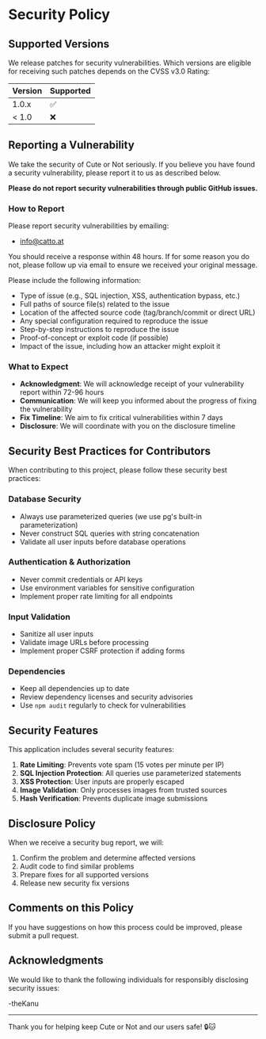 # Security Policy

## Supported Versions

We release patches for security vulnerabilities. Which versions are eligible for receiving such patches depends on the CVSS v3.0 Rating:

| Version | Supported          |
| ------- | ------------------ |
| 1.0.x   | :white_check_mark: |
| < 1.0   | :x:                |

## Reporting a Vulnerability

We take the security of Cute or Not seriously. If you believe you have found a security vulnerability, please report it to us as described below.

**Please do not report security vulnerabilities through public GitHub issues.**

### How to Report

Please report security vulnerabilities by emailing:
- info@catto.at

You should receive a response within 48 hours. If for some reason you do not, please follow up via email to ensure we received your original message.

Please include the following information:

- Type of issue (e.g., SQL injection, XSS, authentication bypass, etc.)
- Full paths of source file(s) related to the issue
- Location of the affected source code (tag/branch/commit or direct URL)
- Any special configuration required to reproduce the issue
- Step-by-step instructions to reproduce the issue
- Proof-of-concept or exploit code (if possible)
- Impact of the issue, including how an attacker might exploit it

### What to Expect

- **Acknowledgment**: We will acknowledge receipt of your vulnerability report within 72-96 hours
- **Communication**: We will keep you informed about the progress of fixing the vulnerability
- **Fix Timeline**: We aim to fix critical vulnerabilities within 7 days
- **Disclosure**: We will coordinate with you on the disclosure timeline

## Security Best Practices for Contributors

When contributing to this project, please follow these security best practices:

### Database Security
- Always use parameterized queries (we use pg's built-in parameterization)
- Never construct SQL queries with string concatenation
- Validate all user inputs before database operations

### Authentication & Authorization
- Never commit credentials or API keys
- Use environment variables for sensitive configuration
- Implement proper rate limiting for all endpoints

### Input Validation
- Sanitize all user inputs
- Validate image URLs before processing
- Implement proper CSRF protection if adding forms

### Dependencies
- Keep all dependencies up to date
- Review dependency licenses and security advisories
- Use `npm audit` regularly to check for vulnerabilities

## Security Features

This application includes several security features:

1. **Rate Limiting**: Prevents vote spam (15 votes per minute per IP)
2. **SQL Injection Protection**: All queries use parameterized statements
3. **XSS Protection**: User inputs are properly escaped
4. **Image Validation**: Only processes images from trusted sources
5. **Hash Verification**: Prevents duplicate image submissions

## Disclosure Policy

When we receive a security bug report, we will:

1. Confirm the problem and determine affected versions
2. Audit code to find similar problems
3. Prepare fixes for all supported versions
4. Release new security fix versions

## Comments on this Policy

If you have suggestions on how this process could be improved, please submit a pull request.

## Acknowledgments

We would like to thank the following individuals for responsibly disclosing security issues:

-theKanu

---

Thank you for helping keep Cute or Not and our users safe! 🔒🐱